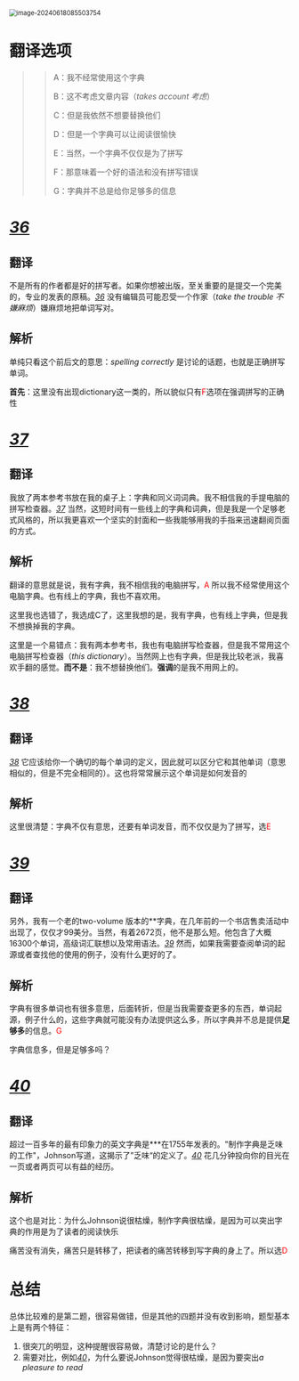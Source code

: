 <img src="C:\Users\29608\AppData\Roaming\Typora\typora-user-images\image-20240618085503754.png" alt="image-20240618085503754" style="zoom:80%;" />

# 翻译选项

> > A：我不经常使用这个字典
> >
> > B：这不考虑文章内容（*takes account 考虑*）
> >
> > C：但是我依然不想要替换他们
> >
> > D：但是一个字典可以让阅读很愉快
> >
> > E：当然，一个字典不仅仅是为了拼写
> >
> > F：那意味着一个好的语法和没有拼写错误
> >
> > G：字典并不总是给你足够多的信息

# *<u>36</u>*

## 翻译

 不是所有的作者都是好的拼写者。如果你想被出版，至关重要的是提交一个完美的，专业的发表的原稿。*<u>36</u>* 没有编辑员可能忍受一个作家（*take the trouble* *不嫌麻烦*）嫌麻烦地把单词写对。

 

## 解析

 单纯只看这个前后文的意思：*spelling correctly* 是讨论的话题，也就是正确拼写单词。

 **首先**：这里没有出现dictionary这一类的，所以貌似只有<span style="color:red">F</span>选项在强调拼写的正确性

# <u>*37*</u>

## 翻译

我放了两本参考书放在我的桌子上：字典和同义词词典。我不相信我的手提电脑的拼写检查器。<u>*37*</u> 当然，这短时间有一些线上的字典和词典，但是我是一个足够老式风格的，所以我更喜欢一个坚实的封面和一些我能够用我的手指来迅速翻阅页面的方式。

## 解析

翻译的意思就是说，我有字典，我不相信我的电脑拼写，<span style="color:red">A</span> 所以我不经常使用这个电脑字典。也有线上的字典，我也不喜欢用。

这里我也选错了，我选成C了，这里我想的是，我有字典，也有线上字典，但是我不想换掉我的字典。

这里是一个易错点：我有两本参考书，我也有电脑拼写检查器，但是我不常用这个电脑拼写检查器（*this dictionary*）。当然网上也有字典，但是我比较老派，我喜欢手翻的感觉。**而不是**：我不想替换他们。**强调**的是我不用网上的。

# <u>*38*</u>

## 翻译

<u>*38*</u>  它应该给你一个确切的每个单词的定义，因此就可以区分它和其他单词（意思相似的，但是不完全相同的）。这也将常常展示这个单词是如何发音的

## 解析

这里很清楚：字典不仅有意思，还要有单词发音，而不仅仅是为了拼写，选<span style="color:red">E</span>

# <u>*39*</u>

## 翻译

另外，我有一个老的two-volume 版本的\*\*字典，在几年前的一个书店售卖活动中出现了，仅仅才99美分。当然，有着2672页，他不是那么短。他包含了大概16300个单词，高级词汇联想以及常用语法。<u>*39*</u> 然而，如果我需要查阅单词的起源或者查找他的使用的例子，没有什么更好的了。

## 解析

字典有很多单词也有很多意思，后面转折，但是当我需要查更多的东西，单词起源，例子什么的，这些字典就可能没有办法提供这么多，所以字典并不总是提供**足够多**的信息。<span style="color:red">G</span>



字典信息多，但是足够多吗？

# <u>*40*</u>

## 翻译

超过一百多年的最有印象力的英文字典是\*\*\*在1755年发表的。"制作字典是乏味的工作"，Johnson写道，这揭示了”乏味“的定义了。<u>*40*</u>  花几分钟投向你的目光在一页或者两页可以有益的经历。

## 解析

这个也是对比：为什么Johnson说很枯燥，制作字典很枯燥，是因为可以突出字典的作用是为了读者的阅读快乐

痛苦没有消失，痛苦只是转移了，把读者的痛苦转移到写字典的身上了。所以选<span style="color:red">D</span>



# 总结

总体比较难的是第二题，很容易做错，但是其他的四题并没有收到影响，题型基本上是有两个特征：

1. 很突兀的明显，这种提醒很容易做，清楚讨论的是什么？
2. 需要对比，例如<u>*40*</u>，为什么要说Johnson觉得很枯燥，是因为要突出*a pleasure to read*
